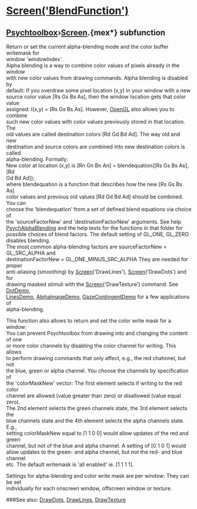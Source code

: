 # [Screen('BlendFunction')](Screen-BlendFunction) 
## [Psychtoolbox](Pyschtoolbox)&#8250;[Screen](Screen).{mex*} subfunction


Return or set the current alpha-blending mode and the color buffer writemask for  
window 'windowIndex'.  
Alpha blending is a way to combine color values of pixels already in the window  
with new color values from drawing commands. Alpha blending is disabled by  
default: If you overdraw some pixel location (x,y) in your window with a new  
source color value [Rs Gs Bs As], then the window location gets that color value  
assigned: I(x,y) = [Rs Gs Bs As]. However, [OpenGL](OpenGL) also allows you to combine  
such new color values with color values previously stored in that location. The  
old values are called destination colors [Rd Gd Bd Ad]. The way old and new  
destination and source colors are combined into new destination colors is called  
alpha-blending. Formally:  
New color at location (x,y) is [Rn Gn Bn An] = blendequation([Rs Gs Bs As], [Rd  
Gd Bd Ad]);  
 where blendequation is a function that describes how the new [Rs Gs Bs As]  
color values and previous old values [Rd Gd Bd Ad] should be combined. You can  
choose the 'blendequation' from a set of defined blend equations via choice of  
the 'sourceFactorNew' and 'destinationFactorNew' arguments. See help  
[PsychAlphaBlending](PsychAlphaBlending) and the help texts for the functions in that folder for  
possible choices of blend factors. The default setting of GL\_ONE, GL\_ZERO  
disables blending.  
The most common alpha-blending factors are sourceFactorNew = GL\_SRC\_ALPHA and  
destinationFactorNew = GL\_ONE\_MINUS\_SRC\_ALPHA They are needed for proper  
anti-aliasing (smoothing) by [Screen](Screen)('DrawLines'), [Screen](Screen)('DrawDots') and for  
drawing masked stimuli with the [Screen](Screen)('DrawTexture') command. See [DotDemo](DotDemo),  
[LinesDemo](LinesDemo), [AlphaImageDemo](AlphaImageDemo), [GazeContingentDemo](GazeContingentDemo) for a few applications of  
alpha-blending.  
  
This function also allows to return and set the color write mask for a window:  
You can prevent Psychtoolbox from drawing into and changing the content of one  
or more color channels by disabling the color channel for writing. This allows  
to perform drawing commands that only affect, e.g., the red chahnnel, but not  
the blue, green or alpha channel. You choose the channels by specification of  
the 'colorMaskNew' vector: The first element selects if writing to the red color  
channel are allowed (value greater than zero) or disallowed (value equal zero).  
The 2nd element selects the green channels state, the 3rd element selects the  
blue channels state and the 4th element selects the alpha channels state. E.g.,  
setting colorMaskNew equal to [1 1 0 0] would allow updates of the red and green  
channel, but not of the blue and alpha channel. A setting of [0 1 0 1] would  
allow updates to the green- and alpha channel, but not the red- and blue channel  
etc. The default writemask is 'all enabled' ie. [1 1 1 1].  
  
Settings for alpha-blending and color write mask are per window: They can be set  
individually for each onscreen window, offscreen window or texture.   


###See also:
[DrawDots](Screen-DrawDots), [DrawLines](Screen-DrawLines), [DrawTexture](Screen-DrawTexture)
